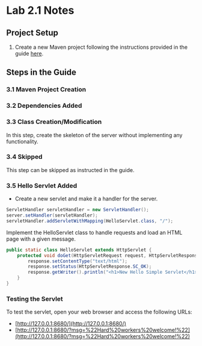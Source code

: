 # Lab 2.1 Notes

## Project Setup

1. Create a new Maven project following the instructions provided in the guide [here](https://examples.javacodegeeks.com/java-development/enterprise-java/jetty/embedded-jetty-server-example/).

## Steps in the Guide

### 3.1 Maven Project Creation

### 3.2 Dependencies Added

### 3.3 Class Creation/Modification

In this step, create the skeleton of the server without implementing any functionality.

### 3.4 Skipped

This step can be skipped as instructed in the guide.

### 3.5 Hello Servlet Added

- Create a new servlet and make it a handler for the server.

```java
ServletHandler servletHandler = new ServletHandler();
server.setHandler(servletHandler);
servletHandler.addServletWithMapping(HelloServlet.class, "/");
```

Implement the HelloServlet class to handle requests and load an HTML page with a given message.

```java
public static class HelloServlet extends HttpServlet {
    protected void doGet(HttpServletRequest request, HttpServletResponse response) throws ServletException, IOException {
        response.setContentType("text/html");
        response.setStatus(HttpServletResponse.SC_OK);
        response.getWriter().println("<h1>New Hello Simple Servlet</h1>");
    }
}
```

### Testing the Servlet

To test the servlet, open your web browser and access the following URLs:

- [http://127.0.0.1:8680/](http://127.0.0.1:8680/)
- [http://127.0.0.1:8680/?msg=%22Hard%20workers%20welcome!%22](http://127.0.0.1:8680/?msg=%22Hard%20workers%20welcome!%22)
